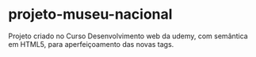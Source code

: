 # projeto-museu-nacional

Projeto criado no Curso Desenvolvimento web da udemy, com semântica em HTML5, para aperfeiçoamento das novas tags.

